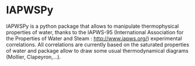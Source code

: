 IAPWSPy
=======

IAPWSPy is a python package that allows to manipulate thermophysical properties of water, thanks to the IAPWS-95 (International Association for the Properties of Water and Steam : http://www.iapws.org/) experimental correlations. All correlations are currently based on the saturated properties of water and package allow to draw some usual thermodynamical diagrams (Mollier, Clapeyron,...).
